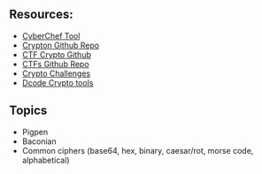 ## Resources:
 * [CyberChef Tool](https://ctfacademy.github.io/crypto/cyberchef.htm)
 * [Crypton Github Repo](https://github.com/ashutosh1206/Crypton)
 * [CTF Crypto Github](https://github.com/7Hxz233/awesome-ctf-crypto)
 * [CTFs Github Repo](https://ctfs.github.io/resources/topics/cryptography/README.html)
 * [Crypto Challenges](https://www.mysterytwisterc3.org/en/)
 * [Dcode Crypto tools](https://www.dcode.fr/liste-outils#f0)

## Topics
* Pigpen
* Baconian
* Common ciphers (base64, hex, binary, caesar/rot, morse code, alphabetical)